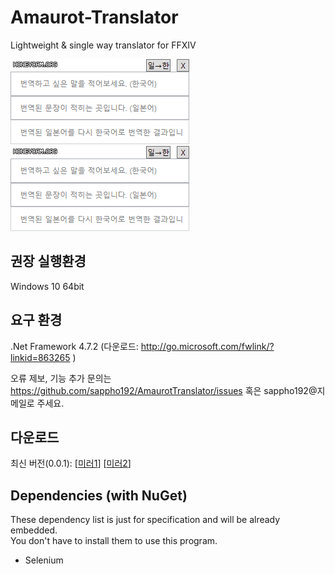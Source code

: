 # Amaurot-Translator
Lightweight &amp; single way translator for FFXIV

![demo.gif](demo.gif)
![demo2.gif](demo2.gif)

## 권장 실행환경  
Windows 10 64bit

## 요구 환경
.Net Framework 4.7.2 (다운로드: http://go.microsoft.com/fwlink/?linkid=863265 )


오류 제보, 기능 추가 문의는 https://github.com/sappho192/AmaurotTranslator/issues 혹은 sappho192@지메일로 주세요.

## 다운로드
최신 버전(0.0.1): [[미러1](https://github.com/sappho192/AmaurotTranslator/releases/download/0.0.1/AmaurotTranslator.v0.0.1.zip)] [[미러2](https://drive.google.com/file/d/1SYtHVgESOoDO8FemVR0iTNlTEVS1aVoc/view?usp=sharing)]

## Dependencies (with NuGet) 
These dependency list is just for specification and will be already embedded.  
You don't have to install them to use this program.
 * Selenium
